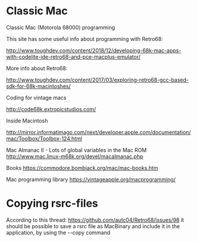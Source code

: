 # Classic Mac
Classic Mac (Motorola 68000) programming

This site has some useful info about programming with Retro68:

http://www.toughdev.com/content/2018/12/developing-68k-mac-apps-with-codelite-ide-retro68-and-pce-macplus-emulator/

More info about Retro68:

http://www.toughdev.com/content/2017/03/exploring-retro68-gcc-based-sdk-for-68k-macintoshes/

Coding for vintage macs

http://code68k.extropicstudios.com/

Inside Macintosh

http://mirror.informatimago.com/next/developer.apple.com/documentation/mac/Toolbox/Toolbox-124.html

Mac Almanac II - Lots of global variables in the Mac ROM
http://www.mac.linux-m68k.org/devel/macalmanac.php

Books
https://commodore.bombjack.org/mac/mac-books.htm

Mac programming library
https://vintageapple.org/macprogramming/


# Copying rsrc-files
According to this thread: https://github.com/autc04/Retro68/issues/98
it should be possible to save a rsrc file as MacBinary and include it in the application, by using the --copy command
